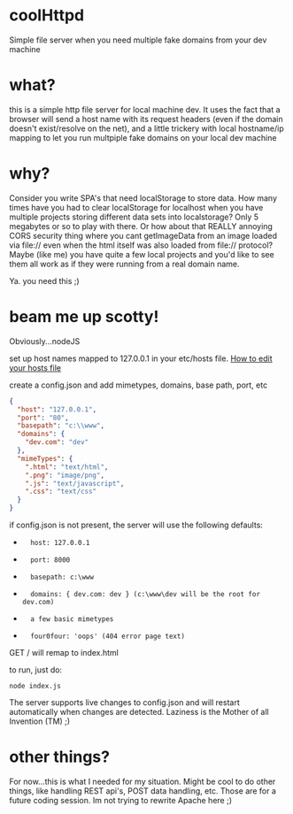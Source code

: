 # coolHttpd
Simple file server when you need multiple fake domains from your dev machine

# what?
this is a simple http file server for local machine dev. It uses the fact that a
browser	will send a host name with its request headers (even if the domain doesn't
exist/resolve on the net), and a little trickery with local hostname/ip mapping
to let you run multpiple fake domains on your local dev machine

# why?
Consider you write SPA's that need localStorage to store data. How many times have 
you had to clear localStorage for localhost when you have	multiple projects storing
different data sets into localstorage? Only 5	megabytes or so to play with there. 
Or how about that REALLY annoying CORS security thing where you cant getImageData
from an image loaded via file:// even when the html itself was also loaded from file://
protocol? Maybe (like me) you have quite a few local projects and you'd like to 
see them all work as if they were running from a real domain name.

Ya. you need this ;)

# beam me up scotty!
Obviously...nodeJS

set up host names mapped to 127.0.0.1 in your etc/hosts file. [How to edit your hosts file](https://www.howtogeek.com/howto/27350/beginner-geek-how-to-edit-your-hosts-file/)

create a config.json and add mimetypes, domains, base path, port, etc
```json
{
  "host": "127.0.0.1",
  "port": "80",
  "basepath": "c:\\www",
  "domains": {
    "dev.com": "dev"
  },
  "mimeTypes": {
    ".html": "text/html",
    ".png": "image/png",
    ".js": "text/javascript",
    ".css": "text/css"
  }
}
```

if config.json is not present, the server will use the following defaults:
*		host: 127.0.0.1
*		port: 8000
*		basepath: c:\www
*		domains: { dev.com: dev } (c:\www\dev will be the root for dev.com)
*		a few basic mimetypes
*		four0four: 'oops' (404 error page text)

GET / will remap to index.html

to run, just do:
```
node index.js
```

The server supports live changes to config.json and will restart automatically when changes are detected.
Laziness is the Mother of all Invention (TM) ;)

# other things?
For now...this is what I needed for my situation. 
Might be cool to do other things, like handling REST api's, POST data handling, etc. Those are for a future coding session. Im not trying to rewrite Apache here ;)
